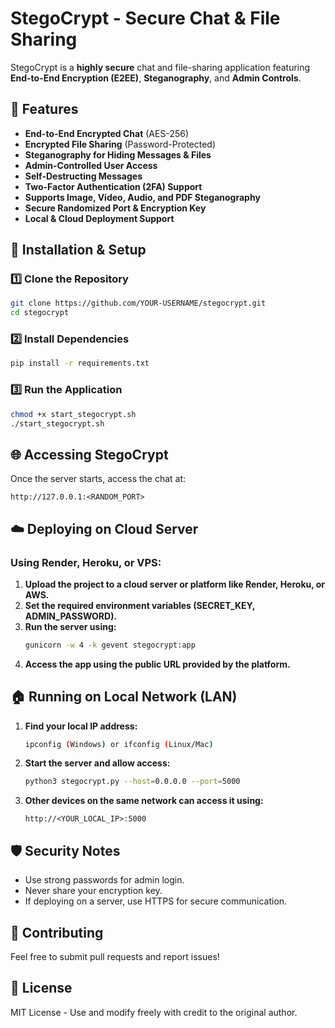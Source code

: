 # StegoCrypt - Secure Chat & File Sharing

StegoCrypt is a **highly secure** chat and file-sharing application featuring **End-to-End Encryption (E2EE)**, **Steganography**, and **Admin Controls**.

## 🔐 Features
- **End-to-End Encrypted Chat** (AES-256)
- **Encrypted File Sharing** (Password-Protected)
- **Steganography for Hiding Messages & Files**
- **Admin-Controlled User Access**
- **Self-Destructing Messages**
- **Two-Factor Authentication (2FA) Support**
- **Supports Image, Video, Audio, and PDF Steganography**
- **Secure Randomized Port & Encryption Key**
- **Local & Cloud Deployment Support**

## 🔧 Installation & Setup
### 1️⃣ Clone the Repository
```sh
git clone https://github.com/YOUR-USERNAME/stegocrypt.git
cd stegocrypt
```

### 2️⃣ Install Dependencies
```sh
pip install -r requirements.txt
```

### 3️⃣ Run the Application
```sh
chmod +x start_stegocrypt.sh
./start_stegocrypt.sh
```

## 🌐 Accessing StegoCrypt
Once the server starts, access the chat at:
```
http://127.0.0.1:<RANDOM_PORT>
```

## ☁️ Deploying on Cloud Server
### Using Render, Heroku, or VPS:
1. **Upload the project to a cloud server or platform like Render, Heroku, or AWS.**
2. **Set the required environment variables (SECRET_KEY, ADMIN_PASSWORD).**
3. **Run the server using:**
   ```sh
   gunicorn -w 4 -k gevent stegocrypt:app
   ```
4. **Access the app using the public URL provided by the platform.**

## 🏠 Running on Local Network (LAN)
1. **Find your local IP address:**
   ```sh
   ipconfig (Windows) or ifconfig (Linux/Mac)
   ```
2. **Start the server and allow access:**
   ```sh
   python3 stegocrypt.py --host=0.0.0.0 --port=5000
   ```
3. **Other devices on the same network can access it using:**
   ```
   http://<YOUR_LOCAL_IP>:5000
   ```

## 🛡️ Security Notes
- Use strong passwords for admin login.
- Never share your encryption key.
- If deploying on a server, use HTTPS for secure communication.

## 🤝 Contributing
Feel free to submit pull requests and report issues!

## 📜 License
MIT License - Use and modify freely with credit to the original author.
